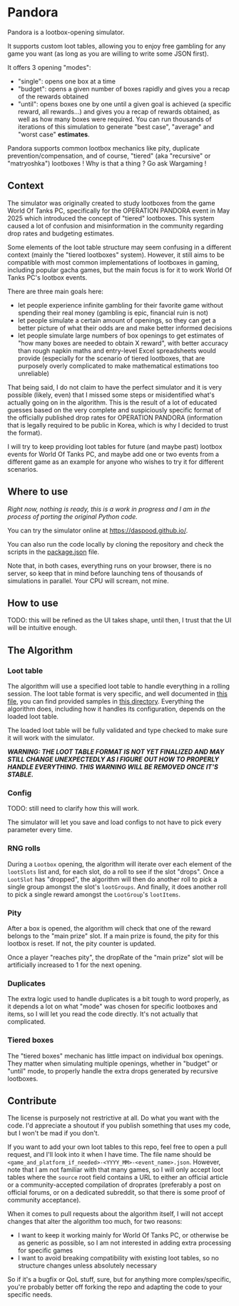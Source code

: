 # Pandora

Pandora is a lootbox-opening simulator.

It supports custom loot tables, allowing you to enjoy free gambling for any game you want (as long as you are willing to
write some JSON first).

It offers 3 opening "modes":

- "single": opens one box at a time
- "budget": opens a given number of boxes rapidly and gives you a recap of the rewards obtained
- "until": opens boxes one by one until a given goal is achieved (a specific reward, all rewards...) and gives you a
  recap of rewards obtained, as well as how many boxes were required. You can run thousands of iterations of
  this simulation to generate "best case", "average" and "worst case" **estimates**.

Pandora supports common lootbox mechanics like pity, duplicate prevention/compensation, and of course, "tiered" (aka
"recursive" or "matryoshka") lootboxes ! Why is that a thing ? Go ask Wargaming !

## Context

The simulator was originally created to study lootboxes from the game World Of Tanks PC, specifically for the OPERATION
PANDORA event in May 2025 which introduced the concept of "tiered" lootboxes. This system caused a lot of confusion and
misinformation in the community regarding drop rates and budgeting estimates.

Some elements of the loot table structure may seem confusing in a different context (mainly the "tiered lootboxes"
system). However, it still aims to be compatible with most common implementations of lootboxes in gaming, including
popular gacha games, but the main focus is for it to work World Of Tanks PC's lootbox events.

There are three main goals here:

- let people experience infinite gambling for their favorite game without spending their real money (gambling is epic,
  financial ruin is not)
- let people simulate a certain amount of openings, so they can get a better picture of what their odds are and make
  better informed decisions
- let people simulate large numbers of box openings to get estimates of "how many boxes are needed to obtain X reward",
  with better accuracy than rough napkin maths and entry-level Excel spreadsheets would provide (especially for the
  scenario of tiered lootboxes, that are purposely overly complicated to make mathematical estimations too unreliable)

That being said, I do not claim to have the perfect simulator and it is very possible (likely, even) that I missed some
steps or misidentified what's actually going on in the algorithm. This is the result of a lot of educated guesses based
on the very complete and suspiciously specific format of the officially published drop rates for OPERATION PANDORA
(information that is legally required to be public in Korea, which is why I decided to trust the format).

I will try to keep providing loot tables for future (and maybe past) lootbox events for World Of Tanks PC, and maybe
add one or two events from a different game as an example for anyone who wishes to try it for different scenarios.

## Where to use

*Right now, nothing is ready, this is a work in progress and I am in the process of porting the original Python code.*

You can try the simulator online at https://daspood.github.io/.

You can also run the code locally by cloning the repository and check the scripts in the [package.json](package.json)
file.

Note that, in both cases, everything runs on your browser, there is no server, so keep that in mind before launching
tens of thousands of simulations in parallel. Your CPU will scream, not mine.

## How to use

TODO: this will be refined as the UI takes shape, until then, I trust that the UI will be intuitive enough.

## The Algorithm

### Loot table

The algorithm will use a specified loot table to handle everything in a rolling session. The loot table format is very
specific, and well documented in [this file](src/types/lootTable.d.ts), you can find provided samples in
[this directory](src/assets/lootTables). Everything the algorithm does, including how it handles its configuration,
depends
on the loaded loot table.

The loaded loot table will be fully validated and type checked to make sure it will work with the simulator.

***WARNING: THE LOOT TABLE FORMAT IS NOT YET FINALIZED AND MAY STILL CHANGE UNEXPECTEDLY AS I FIGURE OUT HOW TO PROPERLY
HANDLE EVERYTHING. THIS WARNING WILL BE REMOVED ONCE IT'S STABLE.***

### Config

TODO: still need to clarify how this will work.

The simulator will let you save and load configs to not have to pick every parameter every time.

### RNG rolls

During a `Lootbox` opening, the algorithm will iterate over each element of the `lootSlots` list and, for each slot, do
a roll to see if the slot "drops". Once a `LootSlot` has "dropped", the algorithm will then do another roll to pick a
single group amongst the slot's `lootGroups`. And finally, it does another roll to pick a single reward amongst the
`LootGroup`'s `lootItems`.

### Pity

After a box is opened, the algorithm will check that one of the reward belongs to the "main prize" slot. If a main prize
is found, the pity for this lootbox is reset. If not, the pity counter is updated.

Once a player "reaches pity", the dropRate of the "main prize" slot will be artificially increased to 1 for the next
opening.

### Duplicates

The extra logic used to handle duplicates is a bit tough to word properly, as it depends a lot on what "mode" was
chosen for specific lootboxes and items, so I will let you read the code directly. It's not actually that complicated.

### Tiered boxes

The "tiered boxes" mechanic has little impact on individual box openings. They matter when simulating multiple openings,
whether in "budget" or "until" mode, to properly handle the extra drops generated by recursive lootboxes.

## Contribute

The license is purposely not restrictive at all. Do what you want with the code. I'd appreciate a shoutout if you
publish something that uses my code, but I won't be mad if you don't.

If you want to add your own loot tables to this repo, feel free to open a pull request, and I'll look into it when I
have time. The file name should be `<game_and_platform_if_needed>-<YYYY_MM>-<event_name>.json`. However, note that I am
not familiar with that many games, so I will only accept loot tables where the `source` root field contains a URL to
either an official article or a community-accepted compilation of droprates (preferably a post on official forums, or on
a dedicated subreddit, so that there is some proof of community acceptance).

When it comes to pull requests about the algorithm itself, I will not accept changes that alter the algorithm too much,
for two reasons:

- I want to keep it working mainly for World Of Tanks PC, or otherwise be as generic as possible, so I am not interested
  in adding extra processing for specific games
- I want to avoid breaking compatibility with existing loot tables, so no structure changes unless absolutely necessary

So if it's a bugfix or QoL stuff, sure, but for anything more complex/specific, you're probably better off forking the
repo and adapting the code to your specific needs.